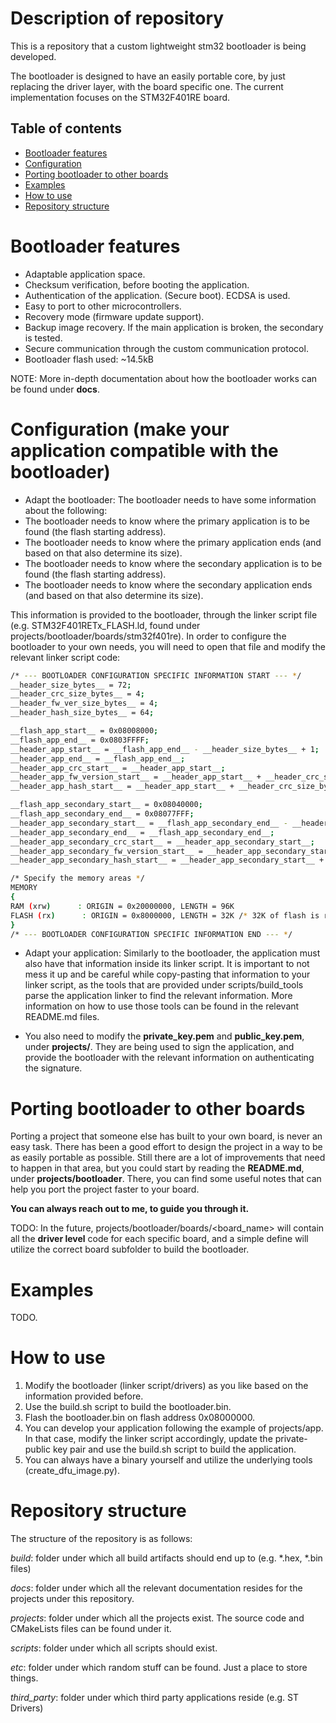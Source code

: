 # Description of repository
This is a repository that a custom lightweight stm32 bootloader is being developed.

The bootloader is designed to have an easily portable core, by just replacing the driver layer, with the board specific one.
The current implementation focuses on the STM32F401RE board.

## Table of contents
- [Bootloader features](#bootloader-features)
- [Configuration](#configuration)
- [Porting bootloader to other boards](#porting-bootloader-to-other-boards)
- [Examples](#examples)
- [How to use](#how-to-use)
- [Repository structure](#repository-structure)

# Bootloader features
- Adaptable application space.
- Checksum verification, before booting the application.
- Authentication of the application. (Secure boot). ECDSA is used.
- Easy to port to other microcontrollers.
- Recovery mode (firmware update support).
- Backup image recovery. If the main application is broken, the secondary is tested.
- Secure communication through the custom communication protocol.
- Bootloader flash used: ~14.5kB

NOTE: More in-depth documentation about how the bootloader works can be found under **docs**.

# Configuration (make your application compatible with the bootloader)
- Adapt the bootloader:
The bootloader needs to have some information about the following:
- The bootloader needs to know where the primary application is to be found (the flash starting address).
- The bootloader needs to know where the primary application ends (and based on that also determine its size).
- The bootloader needs to know where the secondary application is to be found (the flash starting address).
- The bootloader needs to know where the secondary application ends (and based on that also determine its size).

This information is provided to the bootloader, through the linker script file (e.g. STM32F401RETx_FLASH.ld, found under projects/bootloader/boards/stm32f401re).
In order to configure the bootloader to your own needs, you will need to open that file and modify the relevant linker script code:

```bash
/* --- BOOTLOADER CONFIGURATION SPECIFIC INFORMATION START --- */
__header_size_bytes__ = 72;
__header_crc_size_bytes__ = 4;
__header_fw_ver_size_bytes__ = 4;
__header_hash_size_bytes__ = 64;

__flash_app_start__ = 0x08008000;
__flash_app_end__ = 0x0803FFFF;
__header_app_start__ = __flash_app_end__ - __header_size_bytes__ + 1;
__header_app_end__ = __flash_app_end__;
__header_app_crc_start__ = __header_app_start__;
__header_app_fw_version_start__ = __header_app_start__ + __header_crc_size_bytes__;
__header_app_hash_start__ = __header_app_start__ + __header_crc_size_bytes__ + __header_fw_ver_size_bytes__;

__flash_app_secondary_start__ = 0x08040000;
__flash_app_secondary_end__ = 0x08077FFF;
__header_app_secondary_start__ = __flash_app_secondary_end__ - __header_size_bytes__ + 1;
__header_app_secondary_end__ = __flash_app_secondary_end__;
__header_app_secondary_crc_start__ = __header_app_secondary_start__;
__header_app_secondary_fw_version_start__ = __header_app_secondary_start__ + __header_crc_size_bytes__;
__header_app_secondary_hash_start__ = __header_app_secondary_start__ + __header_crc_size_bytes__ + __header_fw_ver_size_bytes__;

/* Specify the memory areas */
MEMORY
{
RAM (xrw)      : ORIGIN = 0x20000000, LENGTH = 96K
FLASH (rx)      : ORIGIN = 0x8000000, LENGTH = 32K /* 32K of flash is reserved for the bootloader */
}
/* --- BOOTLOADER CONFIGURATION SPECIFIC INFORMATION END --- */
```

- Adapt your application:
Similarly to the bootloader, the application must also have that information inside its linker script.
It is important to not mess it up and be careful while copy-pasting that information to your linker script, as the tools that are provided under scripts/build_tools parse the application linker to find the relevant information. More information on how to use those tools can be found in the relevant README.md files.

- You also need to modify the **private_key.pem** and **public_key.pem**, under **projects/**. They are being used to sign the application, and provide the bootloader with the relevant information on authenticating the signature.

# Porting bootloader to other boards
Porting a project that someone else has built to your own board, is never an easy task. There has been a good effort to
design the project in a way to be as easily portable as possible. Still there are a lot of improvements that need to happen
in that area, but you could start by reading the **README.md**, under **projects/bootloader**. There, you can find some useful notes
that can help you port the project faster to your board.

**You can always reach out to me, to guide you through it.**

TODO: In the future, projects/bootloader/boards/<board_name> will contain all the **driver level** code for each specific board, and a simple define will utilize the correct board subfolder to build the bootloader.

# Examples
TODO.

# How to use
1. Modify the bootloader (linker script/drivers) as you like based on the information provided before.
2. Use the build.sh script to build the bootloader.bin.
3. Flash the bootloader.bin on flash address 0x08000000.
4. You can develop your application following the example of projects/app. In that case, modify the linker script accordingly, update the private-public key pair and use the build.sh script to build the application.
5. You can always have a binary yourself and utilize the underlying tools (create_dfu_image.py).

# Repository structure
The structure of the repository is as follows:

*build*: folder under which all build artifacts should end up to (e.g. *.hex, *.bin files)

*docs*: folder under which all the relevant documentation resides for the projects under this repository.

*projects*: folder under which all the projects exist. The source code and CMakeLists files can be found under it.

*scripts*: folder under which all scripts should exist.

*etc*: folder under which random stuff can be found. Just a place to store things.

*third_party*: folder under which third party applications reside (e.g. ST Drivers)
